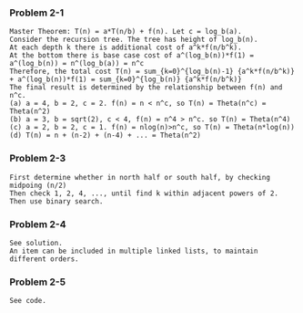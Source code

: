 ### Problem 2-1
    Master Theorem: T(n) = a*T(n/b) + f(n). Let c = log_b(a).
    Consider the recursion tree. The tree has height of log_b(n).
    At each depth k there is additional cost of a^k*f(n/b^k).
    At the bottom there is base case cost of a^(log_b(n))*f(1) = a^(log_b(n)) = n^(log_b(a)) = n^c
    Therefore, the total cost T(n) = sum_{k=0}^{log_b(n)-1} {a^k*f(n/b^k)} + a^(log_b(n))*f(1) = sum_{k=0}^{log_b(n)} {a^k*f(n/b^k)}
    The final result is determined by the relationship between f(n) and n^c.
    (a) a = 4, b = 2, c = 2. f(n) = n < n^c, so T(n) = Theta(n^c) = Theta(n^2)
    (b) a = 3, b = sqrt(2), c < 4, f(n) = n^4 > n^c. so T(n) = Theta(n^4)
    (c) a = 2, b = 2, c = 1. f(n) = nlog(n)>n^c, so T(n) = Theta(n*log(n))
    (d) T(n) = n + (n-2) + (n-4) + ... = Theta(n^2)
 
### Problem 2-3
    First determine whether in north half or south half, by checking midpoing (n/2)
    Then check 1, 2, 4, ..., until find k within adjacent powers of 2.
    Then use binary search.
    
### Problem 2-4
    See solution.
    An item can be included in multiple linked lists, to maintain different orders.

### Problem 2-5
    See code.